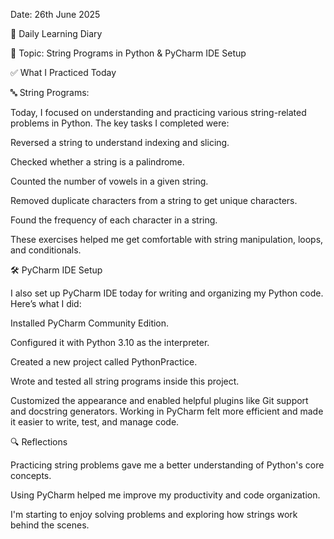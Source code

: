 Date: 26th June 2025

📘 Daily Learning Diary

🧠 Topic: String Programs in Python & PyCharm IDE Setup

✅ What I Practiced Today

🔤 String Programs:

Today, I focused on understanding and practicing various string-related problems in Python. The key tasks I completed were:

Reversed a string to understand indexing and slicing.

Checked whether a string is a palindrome.

Counted the number of vowels in a given string.

Removed duplicate characters from a string to get unique characters.

Found the frequency of each character in a string.


These exercises helped me get comfortable with string manipulation, loops, and conditionals.

🛠 PyCharm IDE Setup

I also set up PyCharm IDE today for writing and organizing my Python code. Here’s what I did:

Installed PyCharm Community Edition.

Configured it with Python 3.10 as the interpreter.

Created a new project called PythonPractice.

Wrote and tested all string programs inside this project.

Customized the appearance and enabled helpful plugins like Git support and docstring generators.
Working in PyCharm felt more efficient and made it easier to write, test, and manage code.

🔍 Reflections

Practicing string problems gave me a better understanding of Python's core concepts.

Using PyCharm helped me improve my productivity and code organization.

I'm starting to enjoy solving problems and exploring how strings work behind the scenes.
